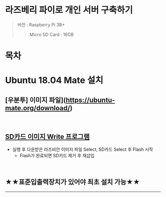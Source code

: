 # 라즈베리 파이로 개인 서버 구축하기
> 버전 : Raspberry Pi 3B+
>> Micro SD Card : 16GB

# 목차

# Ubuntu 18.04 Mate 설치
## [우분투] 이미지 파일](https://ubuntu-mate.org/download/)

<br>

## [SD카드 이미지 Write 프로그램](https://etcher.io)
- 실행 후 다운받은 라즈비안 이미지 파일 Select, SD카드 Select 후 Flash 시작
  - Flash가 완료되면 SD카드 제거 후 재삽입

<br>

## ★★표준입출력장치가 있어야 최초 설치 가능★★

<hr>
<br>